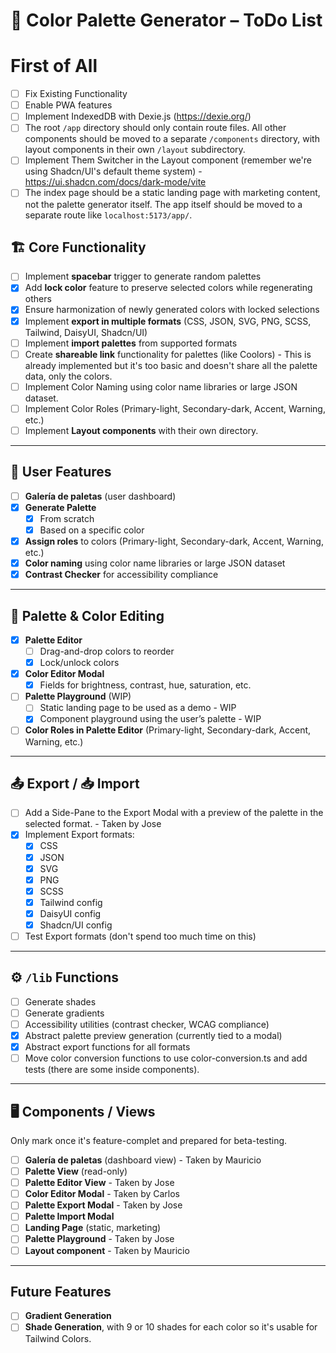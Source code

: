 # 🎨 Color Palette Generator – ToDo List

# First of All
- [ ] Fix Existing Functionality
- [ ] Enable PWA features
- [ ] Implement IndexedDB with Dexie.js (https://dexie.org/)
- [ ] The root `/app` directory should only contain route files. All other components should be moved to a separate `/components` directory, with layout components in their own `/layout` subdirectory.
- [ ] Implement Them Switcher in the Layout component (remember we're using Shadcn/UI's default theme system) - https://ui.shadcn.com/docs/dark-mode/vite
- [ ] The index page should be a static landing page with marketing content, not the palette generator itself. The app itself should be moved to a separate route like `localhost:5173/app/`.

## 🏗 Core Functionality
- [ ] Implement **spacebar** trigger to generate random palettes
- [x] Add **lock color** feature to preserve selected colors while regenerating others
- [x] Ensure harmonization of newly generated colors with locked selections
- [x] Implement **export in multiple formats** (CSS, JSON, SVG, PNG, SCSS, Tailwind, DaisyUI, Shadcn/UI)
- [ ] Implement **import palettes** from supported formats
- [ ] Create **shareable link** functionality for palettes (like Coolors) - This is already implemented but it's too basic and doesn't share all the palette data, only the colors.
- [ ] Implement Color Naming using color name libraries or large JSON dataset.
- [ ] Implement Color Roles (Primary-light, Secondary-dark, Accent, Warning, etc.)
- [ ] Implement **Layout components** with their own directory.
---

## 📂 User Features
- [ ] **Galería de paletas** (user dashboard)
- [x] **Generate Palette**
  - [x] From scratch
  - [x] Based on a specific color
- [X] **Assign roles** to colors (Primary-light, Secondary-dark, Accent, Warning, etc.)
- [x] **Color naming** using color name libraries or large JSON dataset
- [x] **Contrast Checker** for accessibility compliance

---

## 🎨 Palette & Color Editing
- [x] **Palette Editor**
  - [ ] Drag-and-drop colors to reorder
  - [x] Lock/unlock colors
- [x] **Color Editor Modal**
  - [x] Fields for brightness, contrast, hue, saturation, etc.
- [ ] **Palette Playground** (WIP)
  - [ ] Static landing page to be used as a demo - WIP
  - [x] Component playground using the user’s palette - WIP
- [ ] **Color Roles in Palette Editor** (Primary-light, Secondary-dark, Accent, Warning, etc.)

---

## 📤 Export / 📥 Import
- [ ] Add a Side-Pane to the Export Modal with a preview of the palette in the selected format. - Taken by Jose
- [x] Implement Export formats:
  - [x] CSS
  - [x] JSON
  - [x] SVG
  - [x] PNG
  - [x] SCSS
  - [x] Tailwind config
  - [x] DaisyUI config
  - [x] Shadcn/UI config
- [ ] Test Export formats (don't spend too much time on this)

---

## ⚙️ `/lib` Functions
- [ ] Generate shades
- [ ] Generate gradients
- [ ] Accessibility utilities (contrast checker, WCAG compliance)
- [x] Abstract palette preview generation (currently tied to a modal)
- [x] Abstract export functions for all formats
- [ ] Move color conversion functions to use color-conversion.ts and add tests (there are some inside components).

---

## 🖥 Components / Views

Only mark once it's feature-complet and prepared for beta-testing.

- [ ] **Galería de paletas** (dashboard view) - Taken by Mauricio
- [ ] **Palette View** (read-only)
- [ ] **Palette Editor View** - Taken by Jose
- [ ] **Color Editor Modal** - Taken by Carlos
- [ ] **Palette Export Modal** - Taken by Jose
- [ ] **Palette Import Modal**
- [ ] **Landing Page** (static, marketing)
- [ ] **Palette Playground** - Taken by Jose
- [ ] **Layout component** - Taken by Mauricio

---

## Future Features
- [ ] **Gradient Generation**
- [ ] **Shade Generation**, with 9 or 10 shades for each color so it's usable for Tailwind Colors.
